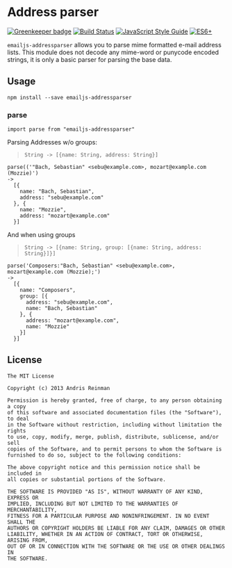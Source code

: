 # Address parser

[![Greenkeeper badge](https://badges.greenkeeper.io/emailjs/emailjs-addressparser.svg)](https://greenkeeper.io/) [![Build Status](https://travis-ci.org/emailjs/emailjs-addressparser.png?branch=master)](https://travis-ci.org/emailjs/emailjs-addressparser) [![JavaScript Style Guide](https://img.shields.io/badge/code_style-standard-brightgreen.svg)](https://standardjs.com)  [![ES6+](https://camo.githubusercontent.com/567e52200713e0f0c05a5238d91e1d096292b338/68747470733a2f2f696d672e736869656c64732e696f2f62616467652f65732d362b2d627269676874677265656e2e737667)](https://kangax.github.io/compat-table/es6/)


`emailjs-addressparser` allows you to parse mime formatted e-mail address lists. This module does not decode any mime-word or punycode encoded strings, it is only a basic parser for parsing the base data.

## Usage

```
npm install --save emailjs-addressparser
```

### parse

```
import parse from "emailjs-addressparser"
```

Parsing Addresses w/o groups:

> `String -> [{name: String, address: String}]`

```
parse(('"Bach, Sebastian" <sebu@example.com>, mozart@example.com (Mozzie)')
->
  [{
    name: "Bach, Sebastian",
    address: "sebu@example.com"
  }, {
    name: "Mozzie",
    address: "mozart@example.com"
  }]
```

And when using groups

> `String -> [{name: String, group: [{name: String, address: String}]}]`

```
parse('Composers:"Bach, Sebastian" <sebu@example.com>, mozart@example.com (Mozzie);')
->
  [{
    name: "Composers",
    group: [{
      address: "sebu@example.com",
      name: "Bach, Sebastian"
    }, {
      address: "mozart@example.com",
      name: "Mozzie"
    }]
  }]
```

## License

    The MIT License

    Copyright (c) 2013 Andris Reinman

    Permission is hereby granted, free of charge, to any person obtaining a copy
    of this software and associated documentation files (the "Software"), to deal
    in the Software without restriction, including without limitation the rights
    to use, copy, modify, merge, publish, distribute, sublicense, and/or sell
    copies of the Software, and to permit persons to whom the Software is
    furnished to do so, subject to the following conditions:

    The above copyright notice and this permission notice shall be included in
    all copies or substantial portions of the Software.

    THE SOFTWARE IS PROVIDED "AS IS", WITHOUT WARRANTY OF ANY KIND, EXPRESS OR
    IMPLIED, INCLUDING BUT NOT LIMITED TO THE WARRANTIES OF MERCHANTABILITY,
    FITNESS FOR A PARTICULAR PURPOSE AND NONINFRINGEMENT. IN NO EVENT SHALL THE
    AUTHORS OR COPYRIGHT HOLDERS BE LIABLE FOR ANY CLAIM, DAMAGES OR OTHER
    LIABILITY, WHETHER IN AN ACTION OF CONTRACT, TORT OR OTHERWISE, ARISING FROM,
    OUT OF OR IN CONNECTION WITH THE SOFTWARE OR THE USE OR OTHER DEALINGS IN
    THE SOFTWARE.
